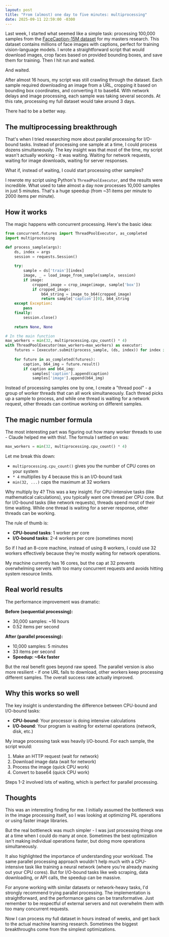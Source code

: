 ```yaml
---
layout: post
title: "From (almost) one day to five minutes: multiprocessing"
date: 2025-09-11 22:59:00 -0300
---
```


Last week, I started what seemed like a simple task: processing 100,000 samples from the [FaceCaption-15M dataset](https://huggingface.co/datasets/OpenFace-CQUPT/FaceCaption-15M) for my masters research. This dataset contains millions of face images with captions, perfect for training vision-language models. I wrote a straightforward script that would download images, crop faces based on provided bounding boxes, and save them for training. Then I hit run and waited.

And waited.

After almost 16 hours, my script was still crawling through the dataset. Each sample required downloading an image from a URL, cropping it based on bounding box coordinates, and converting it to base64. With network delays and image processing, each sample was taking several seconds. At this rate, processing my full dataset would take around 3 days.

There had to be a better way.

## The multiprocessing breakthrough

That's when I tried researching more about parallel processing for I/O-bound tasks. Instead of processing one sample at a time, I could process dozens simultaneously. The key insight was that most of the time, my script wasn't actually working - it was waiting. Waiting for network requests, waiting for image downloads, waiting for server responses.

What if, instead of waiting, I could start processing other samples?

I rewrote my script using Python's `ThreadPoolExecutor`, and the results were incredible. What used to take almost a day now processes 10,000 samples in just 5 minutes. That's a huge speedup (from ~31 items per minute to 2000 items per minute).

## How it works

The magic happens with concurrent processing. Here's the basic idea:

```python
from concurrent.futures import ThreadPoolExecutor, as_completed
import multiprocessing

def process_sample(args):
    ds, index = args
    session = requests.Session()
    
    try:
        sample = ds['train'][index]
        image, _ = load_image_from_sample(sample, session)
        if image:
            cropped_image = crop_image(image, sample['box'])
            if cropped_image:
                b64_string = image_to_b64(cropped_image)
                return sample['caption'][0], b64_string
    except Exception:
        pass
    finally:
        session.close()
    
    return None, None

# In the main function
max_workers = min(32, multiprocessing.cpu_count() * 4)
with ThreadPoolExecutor(max_workers=max_workers) as executor:
    futures = [executor.submit(process_sample, (ds, index)) for index in random_indices]
    
    for future in as_completed(futures):
        caption, b64_img = future.result()
        if caption and b64_img:
            samples['caption'].append(caption)
            samples['image'].append(b64_img)
```

Instead of processing samples one by one, I create a "thread pool" - a group of worker threads that can all work simultaneously. Each thread picks up a sample to process, and while one thread is waiting for a network request, other threads can continue working on different samples.

## The magic number formula

The most interesting part was figuring out how many worker threads to use - Claude helped me with this!. The formula I settled on was:

```python
max_workers = min(32, multiprocessing.cpu_count() * 4)
```

Let me break this down:

- `multiprocessing.cpu_count()` gives you the number of CPU cores on your system
- `* 4` multiplies by 4 because this is an I/O-bound task
- `min(32, ...)` caps the maximum at 32 workers

Why multiply by 4? This was a key insight. For CPU-intensive tasks (like mathematical calculations), you typically want one thread per CPU core. But for I/O-bound tasks (like network requests), threads spend most of their time waiting. While one thread is waiting for a server response, other threads can be working.

The rule of thumb is:
- **CPU-bound tasks**: 1 worker per core
- **I/O-bound tasks**: 2-4 workers per core (sometimes more)

So if I had an 8-core machine, instead of using 8 workers, I could use 32 workers effectively because they're mostly waiting for network operations.

My machine currently has 16 cores, but the cap at 32 prevents overwhelming servers with too many concurrent requests and avoids hitting system resource limits.

## Real world results

The performance improvement was dramatic:

**Before (sequential processing):**
- 30,000 samples: ~16 hours
- 0.52 items per second

**After (parallel processing):**
- 10,000 samples: 5 minutes  
- 33 items per second
- **Speedup: ~64x faster**

But the real benefit goes beyond raw speed. The parallel version is also more resilient - if one URL fails to download, other workers keep processing different samples. The overall success rate actually improved.

## Why this works so well

The key insight is understanding the difference between CPU-bound and I/O-bound tasks:

- **CPU-bound**: Your processor is doing intensive calculations
- **I/O-bound**: Your program is waiting for external operations (network, disk, etc.)

My image processing task was heavily I/O-bound. For each sample, the script would:
1. Make an HTTP request (wait for network)
2. Download image data (wait for network) 
3. Process the image (quick CPU work)
4. Convert to base64 (quick CPU work)

Steps 1-2 involved lots of waiting, which is perfect for parallel processing.

## Thoughts

This was an interesting finding for me. I initially assumed the bottleneck was in the image processing itself, so I was looking at optimizing PIL operations or using faster image libraries.

But the real bottleneck was much simpler - I was just processing things one at a time when I could do many at once. Sometimes the best optimization isn't making individual operations faster, but doing more operations simultaneously.

It also highlighted the importance of understanding your workload. The same parallel processing approach wouldn't help much with a CPU-intensive task like training a neural network (where you're already maxing out your CPU cores). But for I/O-bound tasks like web scraping, data downloading, or API calls, the speedup can be massive.

For anyone working with similar datasets or network-heavy tasks, I'd strongly recommend trying parallel processing. The implementation is straightforward, and the performance gains can be transformative. Just remember to be respectful of external servers and not overwhelm them with too many concurrent requests.

Now I can process my full dataset in hours instead of weeks, and get back to the actual machine learning research. Sometimes the biggest breakthroughs come from the simplest optimizations.